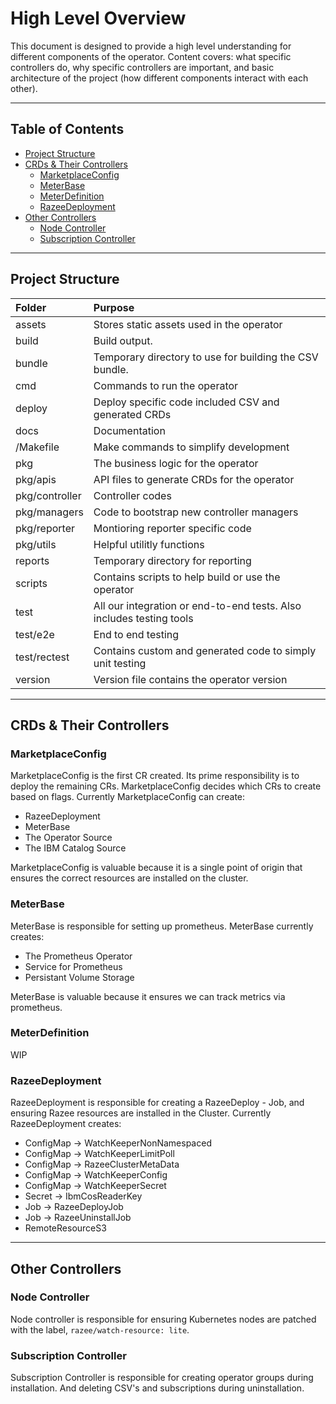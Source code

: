 # High Level Overview

This document is designed to provide a high level understanding for different components of the operator. Content covers: what specific controllers do, why specific controllers are important, and basic architecture of the project (how different components interact with each other).

---
## Table of Contents
- [Project Structure](#project-structure)
- [CRDs & Their Controllers](#crds--their-controllers)
  - [MarketplaceConfig](#marketplaceconfig)
  - [MeterBase](#meterbase)
  - [MeterDefinition](#meterdefinition)
  - [RazeeDeployment](#razeedeployment)
- [Other Controllers](#other-controllers)
  - [Node Controller](#node-controller)
  - [Subscription Controller](#subscription-controller)

---
## Project Structure

| Folder  |  Purpose  |
|:--|:--|
| assets  | Stores static assets used in the operator  |
| build  | Build output. |
| bundle  | Temporary directory to use for building the CSV bundle. |
| cmd  | Commands to run the operator |
| deploy  |  Deploy specific code included CSV and generated CRDs  |
| docs  | Documentation  |
| /Makefile | Make commands to simplify development |  
| pkg  | The business logic for the operator |
| pkg/apis  | API files to generate CRDs for the operator  |
| pkg/controller  |  Controller codes  |
| pkg/managers  | Code to bootstrap new controller managers  |
| pkg/reporter  | Montioring reporter specific code  |
| pkg/utils  | Helpful utilitly functions  |
| reports | Temporary directory for reporting |
| scripts | Contains scripts to help build or use the operator  |
| test | All our integration or end-to-end tests. Also includes testing tools |
| test/e2e | End to end testing |
| test/rectest | Contains custom and generated code to simply unit testing|
| version | Version file contains the operator version |

---
## CRDs & Their Controllers

### MarketplaceConfig
MarketplaceConfig is the first CR created. Its prime responsibility is to deploy the remaining CRs.
MarketplaceConfig decides which CRs to create based on flags. Currently MarketplaceConfig can create:
* RazeeDeployment
* MeterBase
* The Operator Source
* The IBM Catalog Source

MarketplaceConfig is valuable because it is a single point of origin that ensures the correct resources are installed on the cluster.

### MeterBase
MeterBase is responsible for setting up prometheus. MeterBase currently creates:
* The Prometheus Operator
* Service for Prometheus
* Persistant Volume Storage

MeterBase is valuable because it ensures we can track metrics via prometheus.

### MeterDefinition
WIP

### RazeeDeployment
RazeeDeployment is responsible for creating a RazeeDeploy - Job, and ensuring Razee resources are installed in the Cluster.
Currently RazeeDeployment creates:
* ConfigMap -> WatchKeeperNonNamespaced
* ConfigMap -> WatchKeeperLimitPoll
* ConfigMap -> RazeeClusterMetaData
* ConfigMap -> WatchKeeperConfig
* ConfigMap -> WatchKeeperSecret
* Secret -> IbmCosReaderKey
* Job -> RazeeDeployJob
* Job -> RazeeUninstallJob
* RemoteResourceS3


---
## Other Controllers

### Node Controller
Node controller is responsible for ensuring Kubernetes nodes are patched with the label, `razee/watch-resource: lite`.

### Subscription Controller
Subscription Controller is responsible for creating operator groups during installation. And deleting CSV's and subscriptions during uninstallation.
